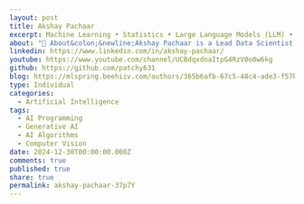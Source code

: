```yaml
---
layout: post
title: Akshay Pachaar
excerpt: Machine Learning • Statistics • Large Language Models (LLM) • Artificial Intelligence (AI) • MLOps&newline;
about: "🌟 About&colon;&newline;Akshay Pachaar is a Lead Data Scientist at TomTom, specializing in Large Language Models (LLMs), Computer Vision, and AI Engineering. He holds a degree from BITS Pilani and has over 7 years of experience in the field. &newline;&newline;&newline;📚 Publications & Contributions&colon;&newline;&newline;ML Spring&colon; Akshay writes articles on AI engineering, including topics like LlamaIndex, prompting techniques, and self-attention mechanisms. &newline;GitHub&colon; He contributes to various projects related to machine learning and AI. &newline;YouTube&colon; Akshay shares insights on data science and Python through his YouTube channel.&newline;&newline;&newline;🎤 Specialties&colon;&newline;&newline;Large Language Models (LLMs)&newline;Computer Vision&newline;AI Engineering&newline;For more information, you can visit his Google Scholar profile.&newline;&newline;&newline;"
linkedin: https://www.linkedin.com/in/akshay-pachaar/
youtube: https://www.youtube.com/channel/UCBdqxdnaItpG4RzV0o0w6kg
github: https://github.com/patchy631
blog: https://mlspring.beehiiv.com/authors/365b6afb-67c5-48c4-ade3-f57b97ccf42a
type: Individual
categories:
  - Artificial Intelligence
tags:
  - AI Programming
  - Generative AI
  - AI Algorithms
  - Computer Vision
date: 2024-12-30T00:00:00.000Z
comments: true
published: true
share: true
permalink: akshay-pachaar-37p7Y
---
```

